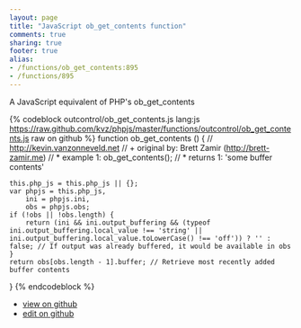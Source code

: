 ```yaml
---
layout: page
title: "JavaScript ob_get_contents function"
comments: true
sharing: true
footer: true
alias:
- /functions/ob_get_contents:895
- /functions/895
---
```

A JavaScript equivalent of PHP's ob_get_contents

{% codeblock outcontrol/ob_get_contents.js lang:js https://raw.github.com/kvz/phpjs/master/functions/outcontrol/ob_get_contents.js raw on github %}
function ob_get_contents () {
    // http://kevin.vanzonneveld.net
    // +   original by: Brett Zamir (http://brett-zamir.me)
    // *     example 1: ob_get_contents();
    // *     returns 1: 'some buffer contents'

    this.php_js = this.php_js || {};
    var phpjs = this.php_js,
        ini = phpjs.ini,
        obs = phpjs.obs;
    if (!obs || !obs.length) {
        return (ini && ini.output_buffering && (typeof ini.output_buffering.local_value !== 'string' || ini.output_buffering.local_value.toLowerCase() !== 'off')) ? '' : false; // If output was already buffered, it would be available in obs
    }
    return obs[obs.length - 1].buffer; // Retrieve most recently added buffer contents
}
{% endcodeblock %}

 - [view on github](https://github.com/kvz/phpjs/blob/master/functions/outcontrol/ob_get_contents.js)
 - [edit on github](https://github.com/kvz/phpjs/edit/master/functions/outcontrol/ob_get_contents.js)

